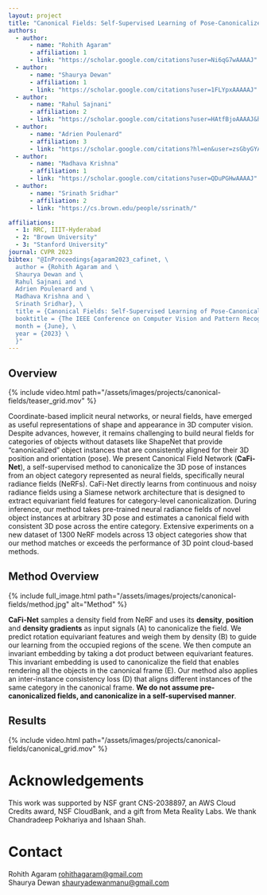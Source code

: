 ```yaml
---
layout: project
title: "Canonical Fields: Self-Supervised Learning of Pose-Canonicalized Neural Fields"
authors:
  - author:
      - name: "Rohith Agaram"
      - affiliation: 1
      - link: "https://scholar.google.com/citations?user=Ni6qG7wAAAAJ"
  - author:
      - name: "Shaurya Dewan"
      - affiliation: 1
      - link: "https://scholar.google.com/citations?user=1FLYpxAAAAAJ"
  - author:
      - name: "Rahul Sajnani"
      - affiliation: 2
      - link: "https://scholar.google.com/citations?user=HAtfBjoAAAAJ&hl=en&oi=ao"
  - author:
      - name: "Adrien Poulenard"
      - affiliation: 3
      - link: "https://scholar.google.com/citations?hl=en&user=zsGbyGYAAAAJ"
  - author:
      - name: "Madhava Krishna"
      - affiliation: 1
      - link: "https://scholar.google.com/citations?user=QDuPGHwAAAAJ"
  - author:
      - name: "Srinath Sridhar"
      - affiliation: 2
      - link: "https://cs.brown.edu/people/ssrinath/"

affiliations:
  - 1: RRC, IIIT-Hyderabad
  - 2: "Brown University"
  - 3: "Stanford University"
journal: CVPR 2023
bibtex: "@InProceedings{agaram2023_cafinet, \
  author = {Rohith Agaram and \
  Shaurya Dewan and \
  Rahul Sajnani and \
  Adrien Poulenard and \
  Madhava Krishna and \
  Srinath Sridhar}, \
  title = {Canonical Fields: Self-Supervised Learning of Pose-Canonicalized Neural Fields}, \
  booktitle = {The IEEE Conference on Computer Vision and Pattern Recognition (CVPR)}, \
  month = {June}, \
  year = {2023} \
  }"
---
```


## Overview

{% include video.html path="/assets/images/projects/canonical-fields/teaser_grid.mov" %}

Coordinate-based implicit neural networks, or neural fields, have emerged as useful representations of shape and appearance in 3D computer vision. Despite advances, however, it remains challenging to build neural fields for categories of objects without datasets like ShapeNet that provide “canonicalized” object instances that are consistently aligned for their 3D position and orientation (pose). We present Canonical Field Network (<b>CaFi-Net</b>), a self-supervised method to canonicalize the 3D pose of instances from an object category represented as neural fields, specifically neural radiance fields (NeRFs). CaFi-Net directly learns from continuous and noisy radiance fields using a Siamese network architecture that is designed to extract equivariant field features for category-level canonicalization. During inference, our method takes pre-trained neural radiance fields of novel object instances at arbitrary 3D pose and estimates a canonical field with consistent 3D pose across the entire category. Extensive experiments on a new dataset of 1300 NeRF models across 13 object categories show that our method matches or exceeds the performance of 3D point cloud-based methods.

## Method Overview

{% include full_image.html path="/assets/images/projects/canonical-fields/method.jpg" alt="Method" %}

<b>CaFi-Net</b> samples a density field from NeRF and uses its <b>density</b>, <b>position</b> and <b>density gradients</b> as input signals (A) to canonicalize the field. We predict rotation equivariant features and weigh them by density (B) to guide our learning from the occupied regions of the scene. We then compute an invariant embedding by taking a dot product between equivariant features. This invariant embedding is used to canonicalize the field that enables rendering all the objects in the canonical frame (E). Our method also applies an inter-instance consistency loss (D) that aligns different instances of the same category in the canonical frame. <b>We do not assume pre-canonicalized fields, and canonicalize in a self-supervised manner</b>.

## Results

{% include video.html path="/assets/images/projects/canonical-fields/canonical_grid.mov" %}

# Acknowledgements

This work was supported by NSF grant CNS-2038897, an AWS Cloud Credits award, NSF CloudBank, and a gift from Meta Reality Labs. We thank Chandradeep Pokhariya and Ishaan Shah.

# Contact

Rohith Agaram rohithagaram@gmail.com \
Shaurya Dewan shauryadewanmanu@gmail.com
